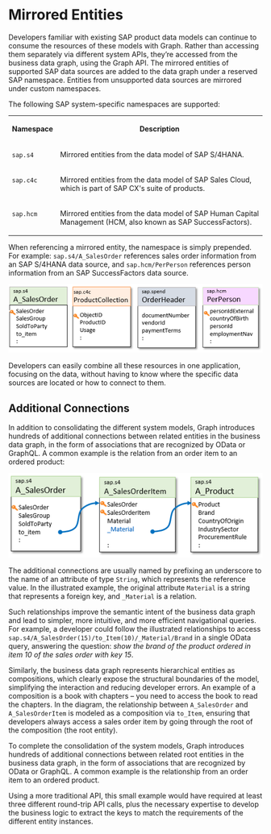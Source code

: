 <!-- copy07fdc7a6ca2b4543ba25b81c1014b9ca -->

# Mirrored Entities

Developers familiar with existing SAP product data models can continue to consume the resources of these models with Graph. Rather than accessing them separately via different system APIs, they’re accessed from the business data graph, using the Graph API. The mirrored entities of supported SAP data sources are added to the data graph under a reserved SAP namespace. Entities from unsupported data sources are mirrored under custom namespaces.

The following SAP system-specific namespaces are supported:


<table>
<tr>
<th valign="top">

Namespace

</th>
<th valign="top">

Description

</th>
</tr>
<tr>
<td valign="top">

`sap.s4` 

</td>
<td valign="top">

Mirrored entities from the data model of SAP S/4HANA.

</td>
</tr>
<tr>
<td valign="top">

`sap.c4c` 

</td>
<td valign="top">

Mirrored entities from the data model of SAP Sales Cloud, which is part of SAP CX's suite of products.

</td>
</tr>
<tr>
<td valign="top">

`sap.hcm` 

</td>
<td valign="top">

Mirrored entities from the data model of SAP Human Capital Management \(HCM, also known as SAP SuccessFactors\).

</td>
</tr>
</table>

When referencing a mirrored entity, the namespace is simply prepended. For example: `sap.s4/A_SalesOrder` references sales order information from an SAP S/4HANA data source, and `sap.hcm/PerPerson` references person information from an SAP SuccessFactors data source.

![](images/Mirrored_Entities_9bba72e.png)

Developers can easily combine all these resources in one application, focusing on the data, without having to know where the specific data sources are located or how to connect to them.



<a name="copy07fdc7a6ca2b4543ba25b81c1014b9ca__section_frr_bky_gvb"/>

## Additional Connections

In addition to consolidating the different system models, Graph introduces hundreds of additional connections between related entities in the business data graph, in the form of associations that are recognized by OData or GraphQL. A common example is the relation from an order item to an ordered product:

![](images/Additional_Connections_4f17ccb.png)

The additional connections are usually named by prefixing an underscore to the name of an attribute of type `String`, which represents the reference value. In the illustrated example, the original attribute `Material` is a string that represents a foreign key, and `_Material` is a relation.

Such relationships improve the semantic intent of the business data graph and lead to simpler, more intuitive, and more efficient navigational queries. For example, a developer could follow the illustrated relationships to access `sap.s4/A_SalesOrder(15)/to_Item(10)/_Material/Brand` in a single OData query, answering the question: *show the brand of the product ordered in item 10 of the sales order with key 15*.

Similarly, the business data graph represents hierarchical entities as compositions, which clearly expose the structural boundaries of the model, simplifying the interaction and reducing developer errors. An example of a composition is a book with chapters – you need to access the book to read the chapters. In the diagram, the relationship between `A_SalesOrder` and `A_SalesOrderItem` is modeled as a composition via `to_Item`, ensuring that developers always access a sales order item by going through the root of the composition \(the root entity\).

To complete the consolidation of the system models, Graph introduces hundreds of additional connections between related root entities in the business data graph, in the form of associations that are recognized by OData or GraphQL. A common example is the relationship from an order item to an ordered product.

Using a more traditional API, this small example would have required at least three different round-trip API calls, plus the necessary expertise to develop the business logic to extract the keys to match the requirements of the different entity instances.

